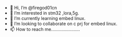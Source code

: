 - 👋 Hi, I’m @firegod01cn
- 👀 I’m interested in stm32 ,lora,5g.
- 🌱 I’m currently learning embed linux.
- 💞️ I’m looking to collaborate on c prj for embed linux.
- 📫 How to reach me.......................

<!---
firegod01cn/firegod01cn is a ✨ special ✨ repository because its `README.md` (this file) appears on your GitHub profile.
You can click the Preview link to take a look at your changes.
--->
